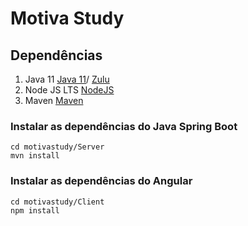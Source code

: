 # Motiva Study

## Dependências 
1. Java 11 [Java 11](https://www.oracle.com/java/technologies/javase-jdk11-downloads.html)/ [Zulu](https://www.azul.com/downloads/zulu-community/?version=java-11-lts&os=windows&package=jdk)
2. Node JS LTS [NodeJS](https://nodejs.org/en/)
3. Maven [Maven](https://maven.apache.org/download.cgi)


### Instalar as dependências do Java Spring Boot
```
cd motivastudy/Server
mvn install
```

### Instalar as dependências do Angular
```
cd motivastudy/Client
npm install
```
